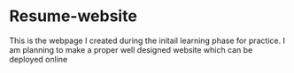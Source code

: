 # Resume-website
This is the webpage I created during the initail learning phase for practice. I am planning to make a proper well designed website which can be deployed online
